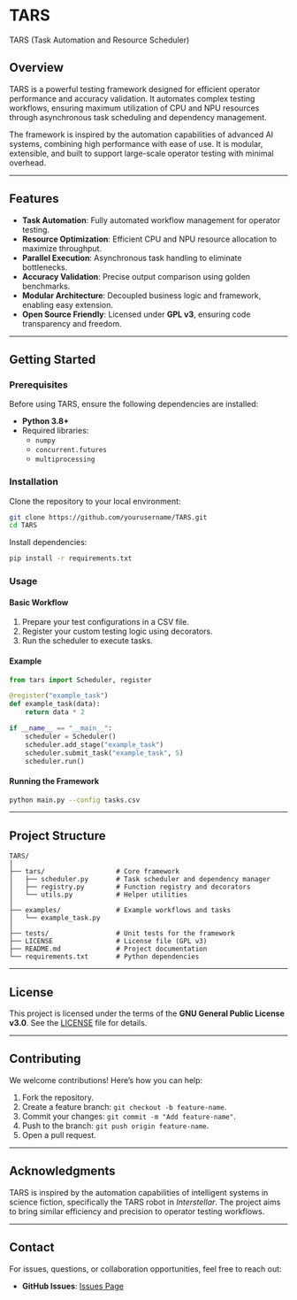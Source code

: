 # **TARS**
TARS (Task Automation and Resource Scheduler)


## **Overview**

TARS is a powerful testing framework designed for efficient operator performance and accuracy validation. It automates complex testing workflows, ensuring maximum utilization of CPU and NPU resources through asynchronous task scheduling and dependency management.

The framework is inspired by the automation capabilities of advanced AI systems, combining high performance with ease of use. It is modular, extensible, and built to support large-scale operator testing with minimal overhead.

---

## **Features**

- **Task Automation**: Fully automated workflow management for operator testing.
- **Resource Optimization**: Efficient CPU and NPU resource allocation to maximize throughput.
- **Parallel Execution**: Asynchronous task handling to eliminate bottlenecks.
- **Accuracy Validation**: Precise output comparison using golden benchmarks.
- **Modular Architecture**: Decoupled business logic and framework, enabling easy extension.
- **Open Source Friendly**: Licensed under **GPL v3**, ensuring code transparency and freedom.

---

## **Getting Started**

### **Prerequisites**

Before using TARS, ensure the following dependencies are installed:

- **Python 3.8+**
- Required libraries:
  - `numpy`
  - `concurrent.futures`
  - `multiprocessing`

### **Installation**

Clone the repository to your local environment:

```bash
git clone https://github.com/yourusername/TARS.git
cd TARS
```

Install dependencies:

```bash
pip install -r requirements.txt
```

### **Usage**

#### **Basic Workflow**

1. Prepare your test configurations in a CSV file.
2. Register your custom testing logic using decorators.
3. Run the scheduler to execute tasks.

#### **Example**

```python
from tars import Scheduler, register

@register("example_task")
def example_task(data):
    return data * 2

if __name__ == "__main__":
    scheduler = Scheduler()
    scheduler.add_stage("example_task")
    scheduler.submit_task("example_task", 5)
    scheduler.run()
```

#### **Running the Framework**

```bash
python main.py --config tasks.csv
```

---

## **Project Structure**

```plaintext
TARS/
│
├── tars/                  # Core framework
│   ├── scheduler.py       # Task scheduler and dependency manager
│   ├── registry.py        # Function registry and decorators
│   └── utils.py           # Helper utilities
│
├── examples/              # Example workflows and tasks
│   └── example_task.py
│
├── tests/                 # Unit tests for the framework
├── LICENSE                # License file (GPL v3)
├── README.md              # Project documentation
└── requirements.txt       # Python dependencies
```

---

## **License**

This project is licensed under the terms of the **GNU General Public License v3.0**. See the [LICENSE](./LICENSE) file for details.

---

## **Contributing**

We welcome contributions! Here’s how you can help:

1. Fork the repository.
2. Create a feature branch: `git checkout -b feature-name`.
3. Commit your changes: `git commit -m "Add feature-name"`.
4. Push to the branch: `git push origin feature-name`.
5. Open a pull request.

---

## **Acknowledgments**

TARS is inspired by the automation capabilities of intelligent systems in science fiction, specifically the TARS robot in *Interstellar*. The project aims to bring similar efficiency and precision to operator testing workflows.

---

## **Contact**

For issues, questions, or collaboration opportunities, feel free to reach out:

- **GitHub Issues**: [Issues Page](https://github.com/z-zijie/TARS/issues)
